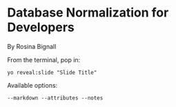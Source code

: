 
# Database Normalization for Developers

By Rosina Bignall

From the terminal, pop in:

  ```yo reveal:slide "Slide Title"```

Available options:

 ```--markdown --attributes --notes```
